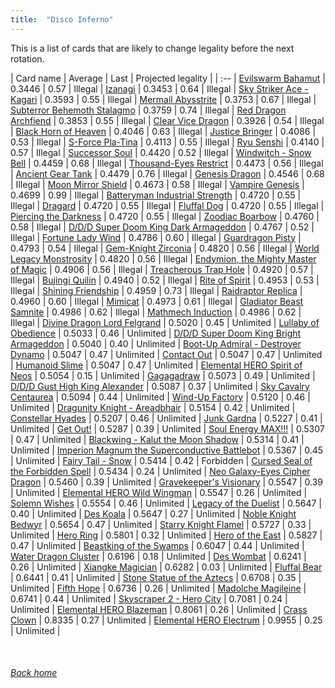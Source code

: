 ```yaml
---
title:  "Disco Inferno"
---
```


This is a list of cards that are likely to change legality before the next rotation.

| Card name | Average | Last | Projected legality |
| :-- |
[Evilswarm Bahamut](https://db.ygoprodeck.com/card/?search=Evilswarm%20Bahamut) | 0.3446 | 0.57 | Illegal |
[Izanagi](https://db.ygoprodeck.com/card/?search=Izanagi) | 0.3453 | 0.64 | Illegal |
[Sky Striker Ace - Kagari](https://db.ygoprodeck.com/card/?search=Sky%20Striker%20Ace%20-%20Kagari) | 0.3593 | 0.55 | Illegal |
[Mermail Abysstrite](https://db.ygoprodeck.com/card/?search=Mermail%20Abysstrite) | 0.3753 | 0.67 | Illegal |
[Subterror Behemoth Stalagmo](https://db.ygoprodeck.com/card/?search=Subterror%20Behemoth%20Stalagmo) | 0.3759 | 0.74 | Illegal |
[Red Dragon Archfiend](https://db.ygoprodeck.com/card/?search=Red%20Dragon%20Archfiend) | 0.3853 | 0.55 | Illegal |
[Clear Vice Dragon](https://db.ygoprodeck.com/card/?search=Clear%20Vice%20Dragon) | 0.3926 | 0.54 | Illegal |
[Black Horn of Heaven](https://db.ygoprodeck.com/card/?search=Black%20Horn%20of%20Heaven) | 0.4046 | 0.63 | Illegal |
[Justice Bringer](https://db.ygoprodeck.com/card/?search=Justice%20Bringer) | 0.4086 | 0.53 | Illegal |
[S-Force Pla-Tina](https://db.ygoprodeck.com/card/?search=S-Force%20Pla-Tina) | 0.4113 | 0.55 | Illegal |
[Ryu Senshi](https://db.ygoprodeck.com/card/?search=Ryu%20Senshi) | 0.4140 | 0.57 | Illegal |
[Successor Soul](https://db.ygoprodeck.com/card/?search=Successor%20Soul) | 0.4420 | 0.52 | Illegal |
[Windwitch - Snow Bell](https://db.ygoprodeck.com/card/?search=Windwitch%20-%20Snow%20Bell) | 0.4459 | 0.68 | Illegal |
[Thousand-Eyes Restrict](https://db.ygoprodeck.com/card/?search=Thousand-Eyes%20Restrict) | 0.4473 | 0.56 | Illegal |
[Ancient Gear Tank](https://db.ygoprodeck.com/card/?search=Ancient%20Gear%20Tank) | 0.4479 | 0.76 | Illegal |
[Genesis Dragon](https://db.ygoprodeck.com/card/?search=Genesis%20Dragon) | 0.4546 | 0.68 | Illegal |
[Moon Mirror Shield](https://db.ygoprodeck.com/card/?search=Moon%20Mirror%20Shield) | 0.4673 | 0.58 | Illegal |
[Vampire Genesis](https://db.ygoprodeck.com/card/?search=Vampire%20Genesis) | 0.4699 | 0.99 | Illegal |
[Batteryman Industrial Strength](https://db.ygoprodeck.com/card/?search=Batteryman%20Industrial%20Strength) | 0.4720 | 0.55 | Illegal |
[Dragard](https://db.ygoprodeck.com/card/?search=Dragard) | 0.4720 | 0.55 | Illegal |
[Fluffal Dog](https://db.ygoprodeck.com/card/?search=Fluffal%20Dog) | 0.4720 | 0.55 | Illegal |
[Piercing the Darkness](https://db.ygoprodeck.com/card/?search=Piercing%20the%20Darkness) | 0.4720 | 0.55 | Illegal |
[Zoodiac Boarbow](https://db.ygoprodeck.com/card/?search=Zoodiac%20Boarbow) | 0.4760 | 0.58 | Illegal |
[D/D/D Super Doom King Dark Armageddon](https://db.ygoprodeck.com/card/?search=D/D/D%20Super%20Doom%20King%20Dark%20Armageddon) | 0.4767 | 0.52 | Illegal |
[Fortune Lady Wind](https://db.ygoprodeck.com/card/?search=Fortune%20Lady%20Wind) | 0.4786 | 0.60 | Illegal |
[Guardragon Pisty](https://db.ygoprodeck.com/card/?search=Guardragon%20Pisty) | 0.4793 | 0.54 | Illegal |
[Gem-Knight Zirconia](https://db.ygoprodeck.com/card/?search=Gem-Knight%20Zirconia) | 0.4820 | 0.56 | Illegal |
[World Legacy Monstrosity](https://db.ygoprodeck.com/card/?search=World%20Legacy%20Monstrosity) | 0.4820 | 0.56 | Illegal |
[Endymion, the Mighty Master of Magic](https://db.ygoprodeck.com/card/?search=Endymion,%20the%20Mighty%20Master%20of%20Magic) | 0.4906 | 0.56 | Illegal |
[Treacherous Trap Hole](https://db.ygoprodeck.com/card/?search=Treacherous%20Trap%20Hole) | 0.4920 | 0.57 | Illegal |
[Bujingi Quilin](https://db.ygoprodeck.com/card/?search=Bujingi%20Quilin) | 0.4940 | 0.52 | Illegal |
[Rite of Spirit](https://db.ygoprodeck.com/card/?search=Rite%20of%20Spirit) | 0.4953 | 0.53 | Illegal |
[Shining Friendship](https://db.ygoprodeck.com/card/?search=Shining%20Friendship) | 0.4959 | 0.73 | Illegal |
[Raidraptor Replica](https://db.ygoprodeck.com/card/?search=Raidraptor%20Replica) | 0.4960 | 0.60 | Illegal |
[Mimicat](https://db.ygoprodeck.com/card/?search=Mimicat) | 0.4973 | 0.61 | Illegal |
[Gladiator Beast Samnite](https://db.ygoprodeck.com/card/?search=Gladiator%20Beast%20Samnite) | 0.4986 | 0.62 | Illegal |
[Mathmech Induction](https://db.ygoprodeck.com/card/?search=Mathmech%20Induction) | 0.4986 | 0.62 | Illegal |
[Divine Dragon Lord Felgrand](https://db.ygoprodeck.com/card/?search=Divine%20Dragon%20Lord%20Felgrand) | 0.5020 | 0.45 | Unlimited |
[Lullaby of Obedience](https://db.ygoprodeck.com/card/?search=Lullaby%20of%20Obedience) | 0.5033 | 0.46 | Unlimited |
[D/D/D Super Doom King Bright Armageddon](https://db.ygoprodeck.com/card/?search=D/D/D%20Super%20Doom%20King%20Bright%20Armageddon) | 0.5040 | 0.40 | Unlimited |
[Boot-Up Admiral - Destroyer Dynamo](https://db.ygoprodeck.com/card/?search=Boot-Up%20Admiral%20-%20Destroyer%20Dynamo) | 0.5047 | 0.47 | Unlimited |
[Contact Out](https://db.ygoprodeck.com/card/?search=Contact%20Out) | 0.5047 | 0.47 | Unlimited |
[Humanoid Slime](https://db.ygoprodeck.com/card/?search=Humanoid%20Slime) | 0.5047 | 0.47 | Unlimited |
[Elemental HERO Spirit of Neos](https://db.ygoprodeck.com/card/?search=Elemental%20HERO%20Spirit%20of%20Neos) | 0.5054 | 0.15 | Unlimited |
[Gagagadraw](https://db.ygoprodeck.com/card/?search=Gagagadraw) | 0.5073 | 0.49 | Unlimited |
[D/D/D Gust High King Alexander](https://db.ygoprodeck.com/card/?search=D/D/D%20Gust%20High%20King%20Alexander) | 0.5087 | 0.37 | Unlimited |
[Sky Cavalry Centaurea](https://db.ygoprodeck.com/card/?search=Sky%20Cavalry%20Centaurea) | 0.5094 | 0.44 | Unlimited |
[Wind-Up Factory](https://db.ygoprodeck.com/card/?search=Wind-Up%20Factory) | 0.5120 | 0.46 | Unlimited |
[Dragunity Knight - Areadbhair](https://db.ygoprodeck.com/card/?search=Dragunity%20Knight%20-%20Areadbhair) | 0.5154 | 0.42 | Unlimited |
[Constellar Hyades](https://db.ygoprodeck.com/card/?search=Constellar%20Hyades) | 0.5207 | 0.46 | Unlimited |
[Junk Gardna](https://db.ygoprodeck.com/card/?search=Junk%20Gardna) | 0.5227 | 0.41 | Unlimited |
[Get Out!](https://db.ygoprodeck.com/card/?search=Get%20Out!) | 0.5287 | 0.39 | Unlimited |
[Soul Energy MAX!!!](https://db.ygoprodeck.com/card/?search=Soul%20Energy%20MAX!!!) | 0.5307 | 0.47 | Unlimited |
[Blackwing - Kalut the Moon Shadow](https://db.ygoprodeck.com/card/?search=Blackwing%20-%20Kalut%20the%20Moon%20Shadow) | 0.5314 | 0.41 | Unlimited |
[Imperion Magnum the Superconductive Battlebot](https://db.ygoprodeck.com/card/?search=Imperion%20Magnum%20the%20Superconductive%20Battlebot) | 0.5367 | 0.45 | Unlimited |
[Fairy Tail - Snow](https://db.ygoprodeck.com/card/?search=Fairy%20Tail%20-%20Snow) | 0.5414 | 0.42 | Forbidden |
[Cursed Seal of the Forbidden Spell](https://db.ygoprodeck.com/card/?search=Cursed%20Seal%20of%20the%20Forbidden%20Spell) | 0.5434 | 0.24 | Unlimited |
[Neo Galaxy-Eyes Cipher Dragon](https://db.ygoprodeck.com/card/?search=Neo%20Galaxy-Eyes%20Cipher%20Dragon) | 0.5460 | 0.39 | Unlimited |
[Gravekeeper's Visionary](https://db.ygoprodeck.com/card/?search=Gravekeeper's%20Visionary) | 0.5547 | 0.39 | Unlimited |
[Elemental HERO Wild Wingman](https://db.ygoprodeck.com/card/?search=Elemental%20HERO%20Wild%20Wingman) | 0.5547 | 0.26 | Unlimited |
[Solemn Wishes](https://db.ygoprodeck.com/card/?search=Solemn%20Wishes) | 0.5554 | 0.46 | Unlimited |
[Legacy of the Duelist](https://db.ygoprodeck.com/card/?search=Legacy%20of%20the%20Duelist) | 0.5647 | 0.40 | Unlimited |
[Des Koala](https://db.ygoprodeck.com/card/?search=Des%20Koala) | 0.5647 | 0.27 | Unlimited |
[Noble Knight Bedwyr](https://db.ygoprodeck.com/card/?search=Noble%20Knight%20Bedwyr) | 0.5654 | 0.47 | Unlimited |
[Starry Knight Flamel](https://db.ygoprodeck.com/card/?search=Starry%20Knight%20Flamel) | 0.5727 | 0.33 | Unlimited |
[Hero Ring](https://db.ygoprodeck.com/card/?search=Hero%20Ring) | 0.5801 | 0.32 | Unlimited |
[Hero of the East](https://db.ygoprodeck.com/card/?search=Hero%20of%20the%20East) | 0.5827 | 0.47 | Unlimited |
[Beastking of the Swamps](https://db.ygoprodeck.com/card/?search=Beastking%20of%20the%20Swamps) | 0.6047 | 0.44 | Unlimited |
[Water Dragon Cluster](https://db.ygoprodeck.com/card/?search=Water%20Dragon%20Cluster) | 0.6196 | 0.18 | Unlimited |
[Des Wombat](https://db.ygoprodeck.com/card/?search=Des%20Wombat) | 0.6241 | 0.26 | Unlimited |
[Xiangke Magician](https://db.ygoprodeck.com/card/?search=Xiangke%20Magician) | 0.6282 | 0.03 | Unlimited |
[Fluffal Bear](https://db.ygoprodeck.com/card/?search=Fluffal%20Bear) | 0.6441 | 0.41 | Unlimited |
[Stone Statue of the Aztecs](https://db.ygoprodeck.com/card/?search=Stone%20Statue%20of%20the%20Aztecs) | 0.6708 | 0.35 | Unlimited |
[Fifth Hope](https://db.ygoprodeck.com/card/?search=Fifth%20Hope) | 0.6736 | 0.26 | Unlimited |
[Madolche Magileine](https://db.ygoprodeck.com/card/?search=Madolche%20Magileine) | 0.6741 | 0.44 | Unlimited |
[Skyscraper 2 - Hero City](https://db.ygoprodeck.com/card/?search=Skyscraper%202%20-%20Hero%20City) | 0.7081 | 0.24 | Unlimited |
[Elemental HERO Blazeman](https://db.ygoprodeck.com/card/?search=Elemental%20HERO%20Blazeman) | 0.8061 | 0.26 | Unlimited |
[Crass Clown](https://db.ygoprodeck.com/card/?search=Crass%20Clown) | 0.8335 | 0.27 | Unlimited |
[Elemental HERO Electrum](https://db.ygoprodeck.com/card/?search=Elemental%20HERO%20Electrum) | 0.9955 | 0.25 | Unlimited |

<br>

###### [Back home](index)